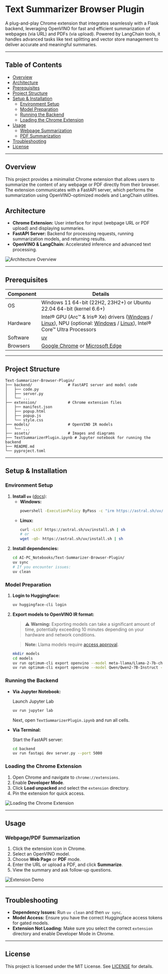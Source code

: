 # Text Summarizer Browser Plugin

A plug-and-play Chrome extension that integrates seamlessly with a Flask backend, leveraging OpenVINO for fast and efficient summarization of webpages (via URL) and PDFs (via upload). Powered by LangChain tools, it handles advanced tasks like text splitting and vector store management to deliver accurate and meaningful summaries.

---

## Table of Contents
- [Overview](#overview)
- [Architecture](#architecture)
- [Prerequisites](#prerequisites)
- [Project Structure](#project-structure)
- [Setup & Installation](#setup--installation)
  - [Environment Setup](#environment-setup)
  - [Model Preparation](#model-preparation)
  - [Running the Backend](#running-the-backend)
  - [Loading the Chrome Extension](#loading-the-chrome-extension)
- [Usage](#usage)
  - [Webpage Summarization](#webpage-summarization)
  - [PDF Summarization](#pdf-summarization)
- [Troubleshooting](#troubleshooting)
- [License](#license)

---

## Overview

This project provides a minimalist Chrome extension that allows users to summarize the content of any webpage or PDF directly from their browser. The extension communicates with a FastAPI server, which performs the summarization using OpenVINO-optimized models and LangChain utilities.

## Architecture

- **Chrome Extension:** User interface for input (webpage URL or PDF upload) and displaying summaries.
- **FastAPI Server:** Backend for processing requests, running summarization models, and returning results.
- **OpenVINO & LangChain:** Accelerated inference and advanced text processing.

![Architecture Overview](./assets/Text-Summarizer-Overview.png)

---

## Prerequisites

| Component   | Details |
|-------------|-------------|
| OS          | Windows 11 64-bit (22H2, 23H2+) or Ubuntu 22.04 64-bit (kernel 6.6+)|
| Hardware    | Intel® GPU (Arc™ & Iris® Xe) drivers ([Windows](https://www.intel.com/content/www/us/en/download/785597/intel-arc-iris-xe-graphics-windows.html) / [Linux](https://dgpu-docs.intel.com/driver/client/overview.html)), NPU (optional: [Windows](https://www.intel.com/content/www/us/en/download/794734/intel-npu-driver-windows.html) / [Linux](https://github.com/intel/linux-npu-driver/releases)), Intel® Core™ Ultra Processors |
| Software    | [uv](https://docs.astral.sh/uv/)|
| Browsers    | [Google Chrome](https://www.google.com/chrome/) or [Microsoft Edge](https://www.microsoft.com/en-us/edge/download)|

---

## Project Structure

```
Text-Summarizer-Browser-Plugin/
├── backend/                # FastAPI server and model code
│   ├── code.py
│   ├── server.py
│   └── ...
├── extension/              # Chrome extension files
│   ├── manifest.json
│   ├── popup.html
│   ├── popup.js
│   └── style.css
├── models/                 # OpenVINO IR models
│   └── ...
├── assets/                 # Images and diagrams
├── TextSummarizerPlugin.ipynb # Jupyter notebook for running the backend
├── README.md
└── pyproject.toml
```

---

## Setup & Installation

### Environment Setup

1. **Install `uv`** ([docs](https://docs.astral.sh/uv/getting-started/installation/)):
   - **Windows:**
     ```sh
     powershell -ExecutionPolicy ByPass -c "irm https://astral.sh/uv/install.ps1 | iex"
     ```
   - **Linux:**
     ```sh
     curl -LsSf https://astral.sh/uv/install.sh | sh
     # or
     wget -qO- https://astral.sh/uv/install.sh | sh
     ```
2. **Install dependencies:**
   ```sh
   cd AI-PC_Notebooks/Text-Summarizer-Browser-Plugin/
   uv sync
   # If you encounter issues:
   uv clean
   ```

### Model Preparation

1. **Login to Huggingface:**
   ```sh
   uv huggingface-cli login
   ```
2. **Export models to OpenVINO IR format:**

   > ⚠️ **Warning:** Exporting models can take a significant amount of time, potentially exceeding 10 minutes depending on your hardware and network conditions.

   > **Note:** Llama models require [access approval](https://www.llama.com/llama-downloads).
   
   ```sh
   mkdir models
   cd models
   uv run optimum-cli export openvino --model meta-llama/Llama-2-7b-chat-hf --weight-format int4 ov_llama_2
   uv run optimum-cli export openvino --model Qwen/Qwen2-7B-Instruct --weight-format int4 ov_qwen7b
   ```

### Running the Backend

- **Via Jupyter Notebook:**

  Launch Jupyter Lab
   ```sh
   uv run jupyter lab
   ```
  Next, open `TextSummarizerPlugin.ipynb` and run all cells.

- **Via Terminal:**

  Start the FastAPI server:
     ```sh
     cd backend
     uv run fastapi dev server.py --port 5000
     ```

### Loading the Chrome Extension

1. Open Chrome and navigate to `chrome://extensions`.
2. Enable **Developer Mode**.
3. Click **Load unpacked** and select the `extension` directory.
4. Pin the extension for quick access.

![Loading the Chrome Extension](assets/load_extension.png)

---

## Usage

### Webpage/PDF Summarization
1. Click the extension icon in Chrome.
2. Select an OpenVINO model.
3. Choose **Web Page** or **PDF** mode.
4. Enter the URL or upload a PDF, and click **Summarize**.
5. View the summary and ask follow-up questions.

![Extension Demo](assets/extension_demo.png)

---

## Troubleshooting
- **Dependency Issues:** Run `uv clean` and then `uv sync`.
- **Model Access:** Ensure you have the correct Huggingface access tokens for gated models.
- **Extension Not Loading:** Make sure you select the correct `extension` directory and enable Developer Mode in Chrome.

---

## License

This project is licensed under the MIT License. See [LICENSE](LICENSE) for details.
